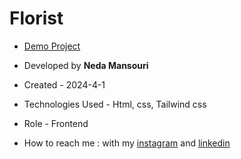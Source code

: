 # Florist
- [Demo Project](https://nedamnsri.github.io/Florist/)

- Developed by **Neda Mansouri**

- Created - 2024-4-1

- Technologies Used - Html, css, Tailwind css 

- Role - Frontend

- How to reach me : with my [instagram](https://www.instagram.com/frontendneda) and [linkedin](https://www.linkedin.com/in/nedamansouri)
